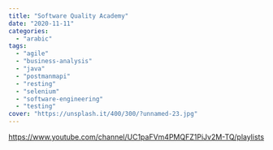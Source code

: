 ```yaml
---
title: "Software Quality Academy"
date: "2020-11-11"
categories:
  - "arabic"
tags:
  - "agile"
  - "business-analysis"
  - "java"
  - "postmanmapi"
  - "resting"
  - "selenium"
  - "software-engineering"
  - "testing"
cover: "https://unsplash.it/400/300/?unnamed-23.jpg"
---
```


https://www.youtube.com/channel/UC1paFVm4PMQFZ1PiJv2M-TQ/playlists
